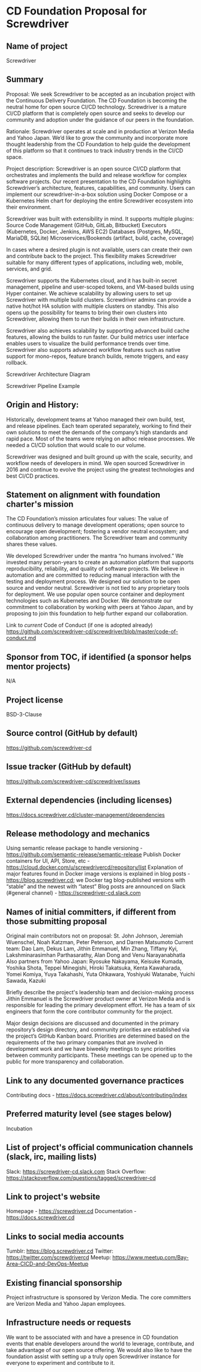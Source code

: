 # CD Foundation Proposal for Screwdriver


## Name of project
Screwdriver

## Summary
Proposal: We seek Screwdriver to be accepted as an incubation project with the Continuous Delivery Foundation. The CD Foundation is becoming the neutral home for open source CI/CD technology. Screwdriver is a mature CI/CD platform that is completely open source and seeks to develop our community and adoption under the guidance of our peers in the foundation.

Rationale: Screwdriver operates at scale and in production at Verizon Media and Yahoo Japan.  We’d like to grow the community and incorporate more thought leadership from the CD Foundation to help guide the development of this platform so that it continues to track industry trends in the CI/CD space.

Project description: Screwdriver is an open source CI/CD platform that orchestrates and implements the build and release workflow for complex software projects. Our recent presentation to the CD Foundation highlights Screwdriver’s architecture, features, capabilities, and community. Users can implement our screwdriver-in-a-box solution using Docker Compose or a Kubernetes Helm chart for deploying the entire Screwdriver ecosystem into their environment. 

Screwdriver was built with extensibility in mind. It supports multiple plugins: 
Source Code Management (GitHub, GitLab, Bitbucket)
Executors (Kubernetes, Docker, Jenkins, AWS EC2)
Databases (Postgres, MySQL, MariaDB, SQLite)
Microservices/Bookends (artifact, build, cache, coverage)

In cases where a desired plugin is not available, users can create their own and contribute back to the project. This flexibility makes Screwdriver suitable for many different types of applications, including web, mobile, services, and grid.

Screwdriver supports the Kubernetes cloud, and it has built-in secret management, pipeline and user-scoped tokens, and VM-based builds using Hyper container. We achieve scalability by allowing users to set up Screwdriver with multiple build clusters. Screwdriver admins can provide a native hot/hot HA solution with multiple clusters on standby. This also opens up the possibility for teams to bring their own clusters into Screwdriver, allowing them to run their builds in their own infrastructure. 

Screwdriver also achieves scalability by supporting advanced build cache features, allowing the builds to run faster. Our build metrics user interface enables users to visualize the build performance trends over time. Screwdriver also supports advanced workflow features such as native support for mono-repos, feature branch builds, remote triggers, and easy rollback.


Screwdriver Architecture Diagram


Screwdriver Pipeline Example

## Origin and History:
Historically, development teams at Yahoo managed their own build, test, and release pipelines. Each team operated separately, working to find their own solutions to meet the demands of the company’s high standards and rapid pace. Most of the teams were relying on adhoc release processes. We needed a CI/CD solution that would scale to our volume.

Screwdriver was designed and built ground up with the scale, security, and workflow needs of developers in mind. We open sourced Screwdriver in 2016 and continue to evolve the project using the greatest technologies and best CI/CD practices. 

## Statement on alignment with foundation charter's mission

The CD Foundation’s mission articulates four values: The value of continuous delivery to manage development operations; open source to encourage open development; fostering a vendor neutral ecosystem; and collaboration among practitioners. The Screwdriver team and community shares these values. 

We developed Screwdriver under the mantra “no humans involved.” We invested many person-years to create an automation platform that supports reproducibility, reliability, and quality of software projects. We believe in automation and are committed to reducing manual interaction with the testing and deployment process. We designed our solution to be open source and vendor neutral. Screwdriver is not tied to any proprietary tools for deployment. We use popular open source container and deployment technologies such as Kubernetes and Docker. We demonstrate our commitment to collaboration by working with peers at Yahoo Japan, and by proposing to join this foundation to help further expand our collaboration. 

Link to *current* Code of Conduct (if one is adopted already)
https://github.com/screwdriver-cd/screwdriver/blob/master/code-of-conduct.md

## Sponsor from TOC, if identified (a sponsor helps mentor projects)
N/A

## Project license 
BSD-3-Clause

## Source control (GitHub by default)
https://github.com/screwdriver-cd

## Issue tracker (GitHub by default)
https://github.com/screwdriver-cd/screwdriver/issues

## External dependencies (including licenses)
https://docs.screwdriver.cd/cluster-management/dependencies

## Release methodology and mechanics
Using semantic release package to handle versioning - https://github.com/semantic-release/semantic-release
Publish Docker containers for UI, API, Store, etc - https://cloud.docker.com/u/screwdrivercd/repository/list
Explanation of major features found in Docker image versions is explained in blog posts - https://blog.screwdriver.cd; we Docker tag blog-published versions with “stable” and the newest with “latest”
Blog posts are announced on Slack (#general channel) - https://screwdriver-cd.slack.com

## Names of initial committers, if different from those submitting proposal
Original main contributors not on proposal: St. John Johnson, Jeremiah Wuenschel, Noah Katzman, Peter Peterson, and Darren Matsumoto
Current team: Dao Lam, Dekus Lam, Jithin Emmanuel, Min Zhang, Tiffany Kyi, Lakshminarasimhan Parthasarathy, Alan Dong and Venu Narayanabhatla
Also partners from Yahoo Japan: Ryosuke Nakayama, Keisuke Kumada, Yoshika Shota, Teppei Minegishi, Hiroki Takatsuka, Kenta Kawaharada, Yomei Komiya, Yuya Takahashi, Yuta Ohkawara, Yoshiyuki Watanabe, Yuichi Sawada, Kazuki

Briefly describe the project's leadership team and decision-making process
Jithin Emmanuel is the Screwdriver product owner at Verizon Media and is responsible for leading the primary development effort. He has a team of six engineers that form the core contributor community for the project. 

Major design decisions are discussed and documented in the primary repository’s design directory, and community priorities are established via the project’s GitHub Kanban board. Priorities are determined based on the requirements of the two primary companies that are involved in development work and we have biweekly meetings to sync priorities between community participants. These meetings can be opened up to the public for more transparency and collaboration.

## Link to any documented governance practices
Contributing docs - https://docs.screwdriver.cd/about/contributing/index

## Preferred maturity level (see stages below)
Incubation

## List of project's official communication channels (slack, irc, mailing lists)
Slack: https://screwdriver-cd.slack.com
Stack Overflow: https://stackoverflow.com/questions/tagged/screwdriver-cd

## Link to project's website 
Homepage - https://screwdriver.cd
Documentation - https://docs.screwdriver.cd

## Links to social media accounts
Tumblr: https://blog.screwdriver.cd
Twitter: https://twitter.com/screwdrivercd
Meetup: https://www.meetup.com/Bay-Area-CICD-and-DevOps-Meetup

## Existing financial sponsorship
Project infrastructure is sponsored by Verizon Media. The core committers are Verizon Media and Yahoo Japan employees.

## Infrastructure needs or requests
We want to be associated with and have a presence in CD foundation events that enable developers around the world to leverage, contribute, and take advantage of our open source offering. We would also like to have the foundation assist with setting up a truly open Screwdriver instance for everyone to experiment and contribute to it.

